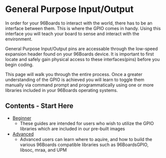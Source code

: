 # General Purpose Input/Output

In order for your 96Boards to interact with the world, there has to be an interface between them. This is where the GPIO comes in handy. Using this       interface you will teach your board to sense and interact with the environment.

General Purpose Input/Output pins are accessable through the low-speed expansion header found on your 96Boards device. It is important to first locate and safely gain physical access to these interfaces(pins) before you begin coding.

This page will walk you through the entire process. Once a greater understanding of the GPIO is achieved you will learn to toggle them manually via command prompt and programmatically using one or more libraries included in your 96Boards operating systems.

## Contents - Start Here

- [Beginner](96BoardsGPIO.README.md)
   - These guides are intended for users who wish to utilize the GPIO libraries which are included in our pre-built images
- [Advanced](Libsoc/README.md)
   - Advanced users can learn where to aquire, and how to build the various 96Boards compatible libraries such as 96BoardsGPIO, libsoc, mraa, and UPM